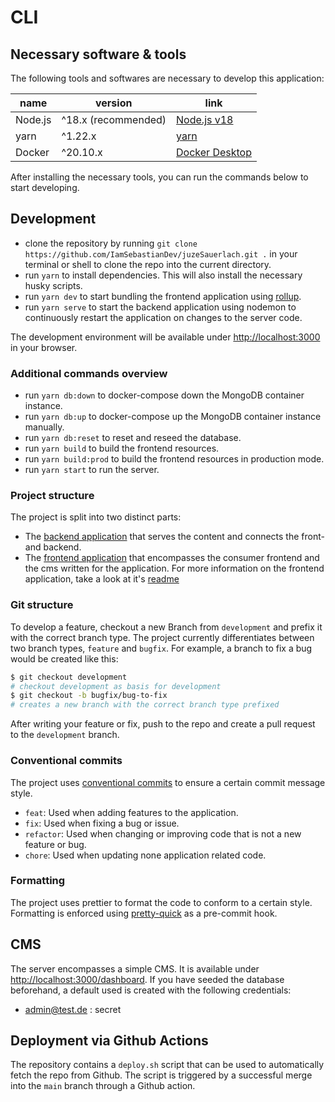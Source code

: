 <!-- @format -->

# CLI

## Necessary software & tools

The following tools and softwares are necessary to develop this application:

| name    | version             | link                                                  |
| ------- | ------------------- | ----------------------------------------------------- |
| Node.js | ^18.x (recommended) | [Node.js v18](https://nodejs.org/en/)                 |
| yarn    | ^1.22.x             | [yarn](https://yarnpkg.com/getting-started)           |
| Docker  | ^20.10.x            | [Docker Desktop](https://docs.docker.com/get-docker/) |

After installing the necessary tools, you can run the commands below to start developing.

## Development

-   clone the repository by running `git clone https://github.com/IamSebastianDev/juzeSauerlach.git .` in your terminal or shell to clone the repo into the current directory.
-   run `yarn` to install dependencies. This will also install the necessary husky scripts.
-   run `yarn dev` to start bundling the frontend application using [rollup](https://rollupjs.org/).
-   run `yarn serve` to start the backend application using nodemon to continuously restart the application on changes to the server code.

The development environment will be available under [http://localhost:3000](http://localhost:3000) in your browser.

### Additional commands overview

-   run `yarn db:down` to docker-compose down the MongoDB container instance.
-   run `yarn db:up` to docker-compose up the MongoDB container instance manually.
-   run `yarn db:reset` to reset and reseed the database.
-   run `yarn build` to build the frontend resources.
-   run `yarn build:prod` to build the frontend resources in production mode.
-   run `yarn start` to run the server.

### Project structure

The project is split into two distinct parts:

-   The [backend application](./server/) that serves the content and connects the front- and backend.
-   The [frontend application](./site/) that encompasses the consumer frontend and the cms written for the application. For more information on the frontend application, take a look at it's [readme](./site/readme.md)

### Git structure

To develop a feature, checkout a new Branch from `development` and prefix it with the correct branch type. The project currently differentiates between two branch types, `feature` and `bugfix`. For example, a branch to fix a bug would be created like this:

```bash
$ git checkout development
# checkout development as basis for development
$ git checkout -b bugfix/bug-to-fix
# creates a new branch with the correct branch type prefixed
```

After writing your feature or fix, push to the repo and create a pull request to the `development` branch.

### Conventional commits

The project uses [conventional commits](https://www.conventionalcommits.org/en/v1.0.0/) to ensure a certain commit message style.

-   `feat`: Used when adding features to the application.
-   `fix`: Used when fixing a bug or issue.
-   `refactor`: Used when changing or improving code that is not a new feature or bug.
-   `chore`: Used when updating none application related code.

### Formatting

The project uses prettier to format the code to conform to a certain style. Formatting is enforced using [pretty-quick](https://www.npmjs.com/package/pretty-quick) as a pre-commit hook.

## CMS

The server encompasses a simple CMS. It is available under [http://localhost:3000/dashboard](http://localhost:3000/dashboard). If you have seeded the database beforehand, a default used is created with the following credentials:

-   [admin@test.de](admin@test.de) : secret

## Deployment via Github Actions

The repository contains a `deploy.sh` script that can be used to automatically fetch the repo from Github. The script is triggered by a successful merge into the `main` branch through a Github action.
